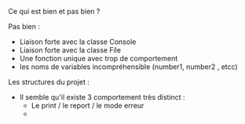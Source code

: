 Ce qui est bien et pas bien ? 

Pas bien : 
- Liaison forte avec la classe Console
- Liaison forte avec la classe File
- Une fonction unique avec trop de comportement
- les noms de variables incompréhensible (number1, number2 , etcc)

Les structures du projet :
- Il semble qu'il existe 3 comportement très distinct :
  - Le print / le report / le mode erreur
  - 